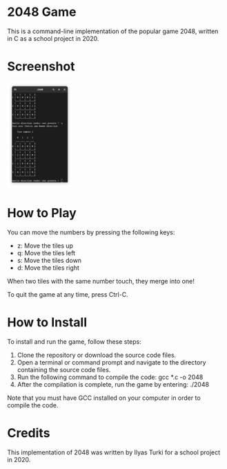 # 2048 Game

This is a command-line implementation of the popular game 2048, written in C as a school project in 2020.


# Screenshot

<img src="screen.png" width=30% title="Game Screenshot">


# How to Play

You can move the numbers by pressing the following keys:

* z: Move the tiles up
* q: Move the tiles left
* s: Move the tiles down
* d: Move the tiles right

When two tiles with the same number touch, they merge into one!

To quit the game at any time, press Ctrl-C.


# How to Install

To install and run the game, follow these steps:

1. Clone the repository or download the source code files.
2. Open a terminal or command prompt and navigate to the directory containing the source code files.
3. Run the following command to compile the code: gcc *.c -o 2048
4. After the compilation is complete, run the game by entering: ./2048

Note that you must have GCC installed on your computer in order to compile the code.


# Credits

This implementation of 2048 was written by Ilyas Turki for a school project in 2020.